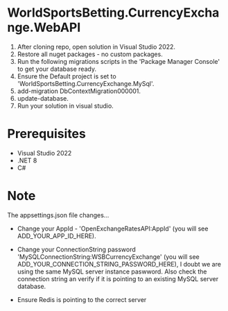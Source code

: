 # WorldSportsBetting.CurrencyExchange.WebAPI

1. After cloning repo, open solution in Visual Studio 2022.
2. Restore all nuget packages - no custom packages.
3. Run the following migrations scripts in the 'Package Manager Console' to get your database ready.
4. Ensure the Default project is set to 'WorldSportsBetting.CurrencyExchange.MySql'.
5. add-migration DbContextMigration000001.
6. update-database.
7. Run your solution in visual studio.

# Prerequisites

- Visual Studio 2022
- .NET 8
- C#

# Note

The appsettings.json file changes...

- Change your AppId - 'OpenExchangeRatesAPI:AppId' (you will see ADD_YOUR_APP_ID_HERE).

- Change your ConnectionString password 'MySQLConnectionString:WSBCurrencyExchange' (you will see ADD_YOUR_CONNECTION_STRING_PASSWORD_HERE), I doubt we are using the same MySQL server instance paswword. Also check the connection string an verify if it is pointing to an existing MySQL server database.

- Ensure Redis is pointing to the correct server
